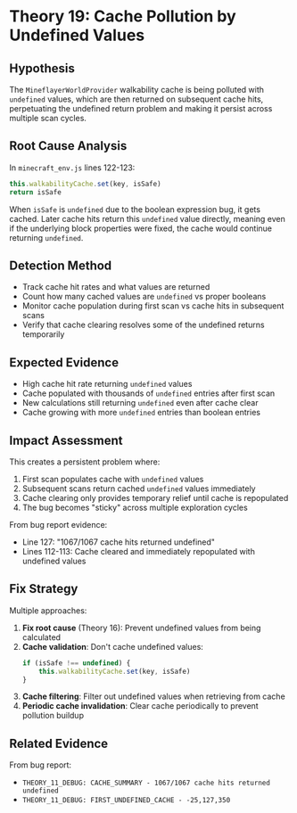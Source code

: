 # Theory 19: Cache Pollution by Undefined Values  

## Hypothesis
The `MineflayerWorldProvider` walkability cache is being polluted with `undefined` values, which are then returned on subsequent cache hits, perpetuating the undefined return problem and making it persist across multiple scan cycles.

## Root Cause Analysis
In `minecraft_env.js` lines 122-123:
```javascript
this.walkabilityCache.set(key, isSafe)
return isSafe
```

When `isSafe` is `undefined` due to the boolean expression bug, it gets cached. Later cache hits return this `undefined` value directly, meaning even if the underlying block properties were fixed, the cache would continue returning `undefined`.

## Detection Method
- Track cache hit rates and what values are returned
- Count how many cached values are `undefined` vs proper booleans
- Monitor cache population during first scan vs cache hits in subsequent scans
- Verify that cache clearing resolves some of the undefined returns temporarily

## Expected Evidence
- High cache hit rate returning `undefined` values
- Cache populated with thousands of `undefined` entries after first scan
- New calculations still returning `undefined` even after cache clear
- Cache growing with more `undefined` entries than boolean entries

## Impact Assessment
This creates a persistent problem where:
1. First scan populates cache with `undefined` values
2. Subsequent scans return cached `undefined` values immediately
3. Cache clearing only provides temporary relief until cache is repopulated
4. The bug becomes "sticky" across multiple exploration cycles

From bug report evidence:
- Line 127: "1067/1067 cache hits returned undefined"
- Lines 112-113: Cache cleared and immediately repopulated with undefined values

## Fix Strategy
Multiple approaches:
1. **Fix root cause** (Theory 16): Prevent undefined values from being calculated
2. **Cache validation**: Don't cache undefined values:
   ```javascript
   if (isSafe !== undefined) {
       this.walkabilityCache.set(key, isSafe)
   }
   ```
3. **Cache filtering**: Filter out undefined values when retrieving from cache
4. **Periodic cache invalidation**: Clear cache periodically to prevent pollution buildup

## Related Evidence
From bug report:
- `THEORY_11_DEBUG: CACHE_SUMMARY - 1067/1067 cache hits returned undefined`
- `THEORY_11_DEBUG: FIRST_UNDEFINED_CACHE - -25,127,350`